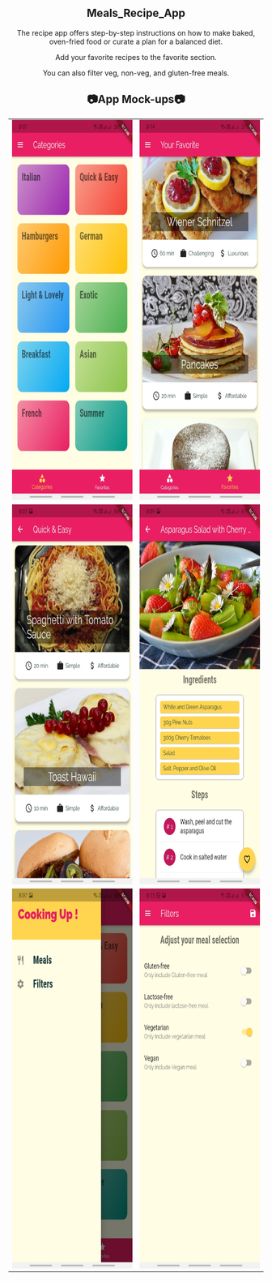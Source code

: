 <div align="center">

## Meals_Recipe_App

The recipe app offers step-by-step instructions on how to make baked, oven-fried food or curate a plan for a balanced diet.

Add your favorite recipes to the favorite section.

You can also filter veg, non-veg, and gluten-free meals.

</div>

<div align="center">

## 📷App Mock-ups📷

<table>
<tr>
  <td><img src = "assets\images\0.jpg" width = 400 height = 750></td>
  <td><img src = "assets\images\1.jpg" width = 400 height = 750></td>
</tr>
<tr>
  <td><img src = "assets\images\2.jpg" width = 400 height = 750></td>
  <td><img src = "assets\images\3.jpg" width = 400 height = 750></td>
</tr>
<tr>  
  <td><img src = "assets\images\4.jpg" width = 400 height = 750></td>
  <td><img src = "assets\images\5.jpg" width = 400 height = 750></td>
</tr>
</table>

</div>